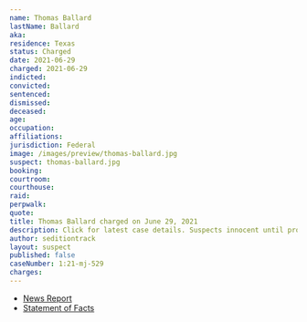 ```yaml
---
name: Thomas Ballard
lastName: Ballard
aka:
residence: Texas
status: Charged
date: 2021-06-29
charged: 2021-06-29
indicted:
convicted:
sentenced:
dismissed:
deceased:
age:
occupation:
affiliations:
jurisdiction: Federal
image: /images/preview/thomas-ballard.jpg
suspect: thomas-ballard.jpg
booking:
courtroom:
courthouse:
raid:
perpwalk:
quote:
title: Thomas Ballard charged on June 29, 2021
description: Click for latest case details. Suspects innocent until proven guilty.
author: seditiontrack
layout: suspect
published: false
caseNumber: 1:21-mj-529
charges:
---
```

- [News Report]()
- [Statement of Facts](https://www.justice.gov/usao-dc/case-multi-defendant/file/1423131/download)
